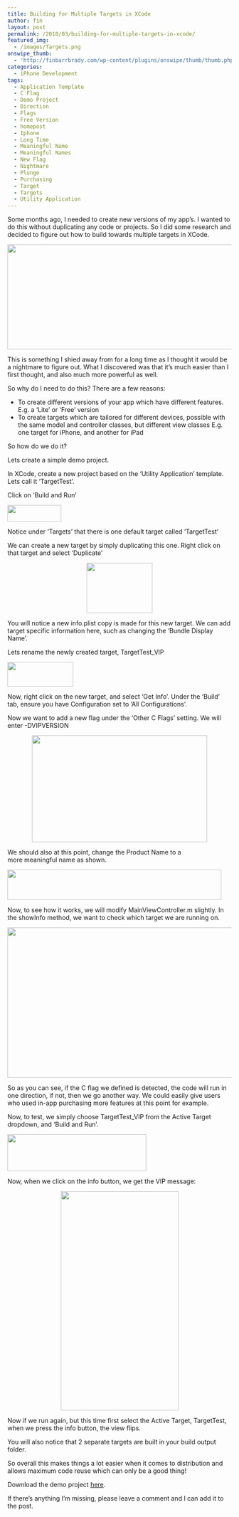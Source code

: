```yaml
---
title: Building for Multiple Targets in XCode
author: fin
layout: post
permalink: /2010/03/building-for-multiple-targets-in-xcode/
featured_img:
  - /images/Targets.png
onswipe_thumb:
  - 'http://finbarrbrady.com/wp-content/plugins/onswipe/thumb/thumb.php?src=http://finbarrbrady.com/wp-content/uploads/2010/03/Screen-shot-2010-03-18-at-23.38.12.png&amp;w=600&amp;h=800&amp;zc=1&amp;q=75&amp;f=0'
categories:
  - iPhone Development
tags:
  - Application Template
  - C Flag
  - Demo Project
  - Direction
  - Flags
  - Free Version
  - homepost
  - Iphone
  - Long Time
  - Meaningful Name
  - Meaningful Names
  - New Flag
  - Nightmare
  - Plunge
  - Purchasing
  - Target
  - Targets
  - Utility Application
---
```

Some months ago, I needed to create new versions of my app&#8217;s. I wanted to do this without duplicating any code or projects. <!--more-->So I did some research and decided to figure out how to build towards multiple targets in XCode.

<img class="aligncenter" title="Targets" src="/images/Targets.png" alt="" width="625" height="236" />

This is something I shied away from for a long time as I thought it would be a nightmare to figure out. What I discovered was that it&#8217;s much easier than I first thought, and also much more powerful as well.

So why do I need to do this? There are a few reasons:

  * To create different versions of your app which have different features. E.g. a &#8216;Lite&#8217; or &#8216;Free&#8217; version
  * To create targets which are tailored for different devices, possible with the same model and controller classes, but different view classes E.g. one target for iPhone, and another for iPad

So how do we do it?

Lets create a simple demo project.

In XCode, create a new project based on the &#8216;Utility Application&#8217; template. Lets call it &#8216;TargetTest&#8217;.

Click on &#8216;Build and Run&#8217;

<img class="aligncenter size-full wp-image-61" title="Target1" src="http://finbarrbrady.com/wp-content/uploads/2010/03/Screen-shot-2010-03-18-at-23.12.24.png" alt="" width="121" height="37" />

Notice under &#8216;Targets&#8217; that there is one default target called &#8216;TargetTest&#8217;

We can create a new target by simply duplicating this one. Right click on that target and select &#8216;Duplicate&#8217;

<p style="text-align: center;">
  <img class="size-full wp-image-63 aligncenter" title="Duplicate Targets" src="http://finbarrbrady.com/wp-content/uploads/2010/03/Screen-shot-2010-03-18-at-23.15.15.png" alt="" width="148" height="113" />
</p>

<p style="text-align: left;">
  You will notice a new info.plist copy is made for this new target. We can add target specific information here, such as changing the &#8216;Bundle Display Name&#8217;.
</p>

<p style="text-align: left;">
  Lets rename the newly created target, TargetTest_VIP
</p>

<p style="text-align: left;">
  <img class="aligncenter size-full wp-image-65" title="Rename Target" src="http://finbarrbrady.com/wp-content/uploads/2010/03/Screen-shot-2010-03-18-at-23.24.17.png" alt="" width="148" height="55" />
</p>

<p style="text-align: left;">
  Now, right click on the new target, and select &#8216;Get Info&#8217;. Under the &#8216;Build&#8217; tab, ensure you have Configuration set to &#8216;All Configurations&#8217;.
</p>

<p style="text-align: left;">
  Now we want to add a new flag under the &#8216;Other C Flags&#8217; setting. We will enter -DVIPVERSION
</p>

<p style="text-align: center;">
  <img class="size-full wp-image-66 aligncenter" title="Other C Flags" src="http://finbarrbrady.com/wp-content/uploads/2010/03/Screen-shot-2010-03-18-at-23.27.27.png" alt="" width="394" height="240" />
</p>

<p style="text-align: left;">
  We should also at this point, change the Product Name to a more meaningful name as shown.
</p>

<p style="text-align: left;">
  <img class="aligncenter size-full wp-image-67" title="Target Name" src="http://finbarrbrady.com/wp-content/uploads/2010/03/Screen-shot-2010-03-18-at-23.29.31.png" alt="" width="481" height="68" />
</p>

<p style="text-align: left;">
  Now, to see how it works, we will modify MainViewController.m slightly. In the showInfo method, we want to check which target we are running on.
</p>

<p style="text-align: left;">
  <img class="aligncenter size-full wp-image-68" title="Target ifdef" src="http://finbarrbrady.com/wp-content/uploads/2010/03/Screen-shot-2010-03-18-at-23.31.44.png" alt="" width="633" height="338" />
</p>

<p style="text-align: left;">
  So as you can see, if the C flag we defined is detected, the code will run in one direction, if not, then we go another way. We could easily give users who used in-app purchasing more features at this point for example.
</p>

<p style="text-align: left;">
  Now, to test, we simply choose TargetTest_VIP from the Active Target dropdown, and &#8216;Build and Run&#8217;.
</p>

<p style="text-align: left;">
  <img class="aligncenter size-full wp-image-69" title="Active Target" src="http://finbarrbrady.com/wp-content/uploads/2010/03/Screen-shot-2010-03-18-at-23.35.58.png" alt="" width="312" height="83" />
</p>

<p style="text-align: left;">
  Now, when we click on the info button, we get the VIP message:
</p>

<p style="text-align: center;">
  <img class="aligncenter size-full wp-image-70" title="VIP" src="http://finbarrbrady.com/wp-content/uploads/2010/03/Screen-shot-2010-03-18-at-23.38.12.png" alt="" width="265" height="493" />
</p>

<p style="text-align: left;">
  <p style="text-align: left;">
    Now if we run again, but this time first select the Active Target, TargetTest, when we press the info button, the view flips.
  </p>
  
  <p style="text-align: left;">
    You will also notice that 2 separate targets are built in your build output folder.
  </p>
  
  <p style="text-align: left;">
    So overall this makes things a lot easier when it comes to distribution and allows maximum code reuse which can only be a good thing!
  </p>
  
  <p style="text-align: left;">
    Download the demo project <a href="http://finbarrbrady.com/files/demos/TargetTestDemo.zip">here</a>.
  </p>
  
  <p style="text-align: left;">
    If there&#8217;s anything I&#8217;m missing, please leave a comment and I can add it to the post.
  </p>
  
  <p style="text-align: left;">